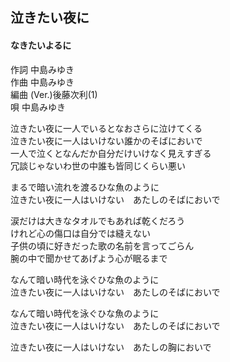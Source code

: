 ## 泣きたい夜に
#### なきたいよるに

作詞      中島みゆき  
作曲      中島みゆき  
編曲 (Ver.)後藤次利(1)  
唄         中島みゆき  

泣きたい夜に一人でいるとなおさらに泣けてくる  
泣きたい夜に一人はいけない誰かのそばにおいで  
一人で泣くとなんだか自分だけいけなく見えすぎる  
冗談じゃないわ世の中誰も皆同じくらい悪い  
  
まるで暗い流れを渡るひな魚のように  
泣きたい夜に一人はいけない　あたしのそばにおいで  
  
  
涙だけは大きなタオルでもあれば乾くだろう  
けれど心の傷口は自分では縫えない  
子供の頃に好きだった歌の名前を言ってごらん  
腕の中で聞かせてあげよう心が眠るまで  
  
なんて暗い時代を泳ぐひな魚のように  
泣きたい夜に一人はいけない　あたしのそばにおいで  
  
なんて暗い時代を泳ぐひな魚のように  
泣きたい夜に一人はいけない　あたしのそばにおいで  
  
泣きたい夜に一人はいけない　あたしの胸においで  
